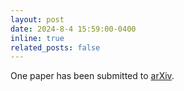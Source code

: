 ```yaml
---
layout: post
date: 2024-8-4 15:59:00-0400
inline: true
related_posts: false
---
```


One paper has been submitted to [arXiv](https://arxiv.org/abs/2408.01672).
